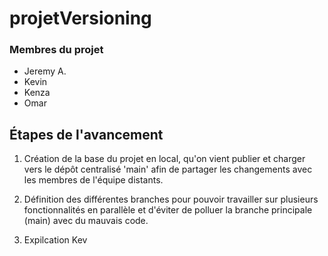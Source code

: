 # projetVersioning

### Membres du projet

- Jeremy A.
- Kevin
- Kenza
- Omar

## Étapes de l'avancement

1. Création de la base du projet en local, qu'on vient publier et charger vers le dépôt centralisé 'main' afin de partager les changements avec les membres de l'équipe distants.
2. Définition des différentes branches pour pouvoir travailler sur plusieurs fonctionnalités en parallèle et d'éviter de polluer la branche principale (main) avec du mauvais code.

3. Expilcation Kev
